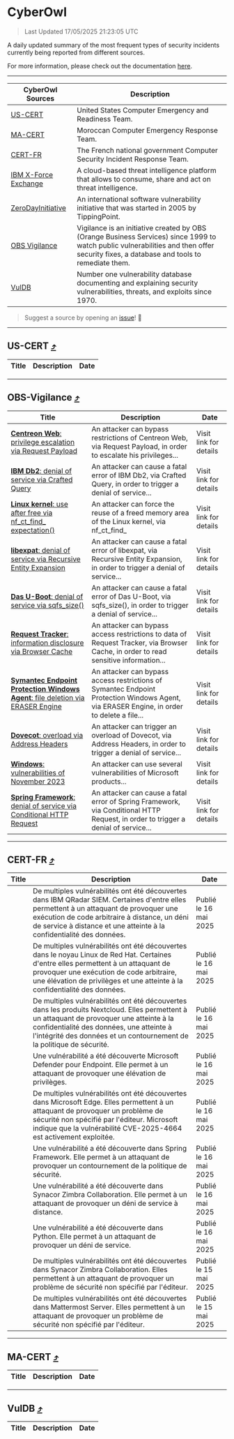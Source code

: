 
 <div id='top'></div>

# CyberOwl

 > Last Updated 17/05/2025 21:23:05 UTC
 
 A daily updated summary of the most frequent types of security incidents currently being reported from different sources.
 
 For more information, please check out the documentation [here](./docs/README.md).
 
 ---
 |CyberOwl Sources|Description|
 |---|---|
 |[US-CERT](#us-cert-arrow_heading_up)|United States Computer Emergency and Readiness Team.|
 |[MA-CERT](#ma-cert-arrow_heading_up)|Moroccan Computer Emergency Response Team.|
 |[CERT-FR](#cert-fr-arrow_heading_up)|The French national government Computer Security Incident Response Team.|
 |[IBM X-Force Exchange](#ibmcloud-arrow_heading_up)|A cloud-based threat intelligence platform that allows to consume, share and act on threat intelligence.|
 |[ZeroDayInitiative](#zerodayinitiative-arrow_heading_up)|An international software vulnerability initiative that was started in 2005 by TippingPoint.|
 |[OBS Vigilance](#obs-vigilance-arrow_heading_up)|Vigilance is an initiative created by OBS (Orange Business Services) since 1999 to watch public vulnerabilities and then offer security fixes, a database and tools to remediate them.|
 |[VulDB](#vuldb-arrow_heading_up)|Number one vulnerability database documenting and explaining security vulnerabilities, threats, and exploits since 1970.|
 
 > Suggest a source by opening an [issue](https://github.com/karimhabush/cyberowl/issues)! :raised_hands:
 ---

## US-CERT [:arrow_heading_up:](#cyberowl)

 |Title|Description|Date|
 |---|---|---|
 
 ---

## OBS-Vigilance [:arrow_heading_up:](#cyberowl)

 |Title|Description|Date|
 |---|---|---|
 |[<a href="https://vigilance.fr/vulnerability/Centreon-Web-privilege-escalation-via-Request-Payload-46609" class="noirorange"><b>Centreon Web</b>: privilege escalation via Request Payload</a>](https://vigilance.fr/vulnerability/Centreon-Web-privilege-escalation-via-Request-Payload-46609)|An attacker can bypass restrictions of Centreon Web, via Request Payload, in order to escalate his privileges...|Visit link for details|
 |[<a href="https://vigilance.fr/vulnerability/IBM-Db2-denial-of-service-via-Crafted-Query-47010" class="noirorange"><b>IBM Db2</b>: denial of service via Crafted Query</a>](https://vigilance.fr/vulnerability/IBM-Db2-denial-of-service-via-Crafted-Query-47010)|An attacker can cause a fatal error of IBM Db2, via Crafted Query, in order to trigger a denial of service...|Visit link for details|
 |[<a href="https://vigilance.fr/vulnerability/Linux-kernel-use-after-free-via-nf-ct-find-expectation-46608" class="noirorange"><b>Linux kernel</b>: use after free via nf_ct_find_<wbr>expectation()</wbr></a>](https://vigilance.fr/vulnerability/Linux-kernel-use-after-free-via-nf-ct-find-expectation-46608)|An attacker can force the reuse of a freed memory area of the Linux kernel, via nf_ct_find_|Visit link for details|
 |[<a href="https://vigilance.fr/vulnerability/libexpat-denial-of-service-via-Recursive-Entity-Expansion-46605" class="noirorange"><b>libexpat</b>: denial of service via Recursive Entity Expansion</a>](https://vigilance.fr/vulnerability/libexpat-denial-of-service-via-Recursive-Entity-Expansion-46605)|An attacker can cause a fatal error of libexpat, via Recursive Entity Expansion, in order to trigger a denial of service...|Visit link for details|
 |[<a href="https://vigilance.fr/vulnerability/Das-U-Boot-denial-of-service-via-sqfs-size-47004" class="noirorange"><b>Das U-Boot</b>: denial of service via sqfs_size()</a>](https://vigilance.fr/vulnerability/Das-U-Boot-denial-of-service-via-sqfs-size-47004)|An attacker can cause a fatal error of Das U-Boot, via sqfs_size(), in order to trigger a denial of service...|Visit link for details|
 |[<a href="https://vigilance.fr/vulnerability/Request-Tracker-information-disclosure-via-Browser-Cache-46998" class="noirorange"><b>Request Tracker</b>: information disclosure via Browser Cache</a>](https://vigilance.fr/vulnerability/Request-Tracker-information-disclosure-via-Browser-Cache-46998)|An attacker can bypass access restrictions to data of Request Tracker, via Browser Cache, in order to read sensitive information...|Visit link for details|
 |[<a href="https://vigilance.fr/vulnerability/Symantec-Endpoint-Protection-Windows-Agent-file-deletion-via-ERASER-Engine-46991" class="noirorange"><b>Symantec Endpoint Protection Windows Agent</b>: file deletion via ERASER Engine</a>](https://vigilance.fr/vulnerability/Symantec-Endpoint-Protection-Windows-Agent-file-deletion-via-ERASER-Engine-46991)|An attacker can bypass access restrictions of Symantec Endpoint Protection Windows Agent, via ERASER Engine, in order to delete a file...|Visit link for details|
 |[<a href="https://vigilance.fr/vulnerability/Dovecot-overload-via-Address-Headers-44954" class="noirorange"><b>Dovecot</b>: overload via Address Headers</a>](https://vigilance.fr/vulnerability/Dovecot-overload-via-Address-Headers-44954)|An attacker can trigger an overload of Dovecot, via Address Headers, in order to trigger a denial of service...|Visit link for details|
 |[<a href="https://vigilance.fr/vulnerability/Windows-vulnerabilities-of-November-2023-42873" class="noirorange"><b>Windows</b>: vulnerabilities of November 2023</a>](https://vigilance.fr/vulnerability/Windows-vulnerabilities-of-November-2023-42873)|An attacker can use several vulnerabilities of Microsoft products...|Visit link for details|
 |[<a href="https://vigilance.fr/vulnerability/Spring-Framework-denial-of-service-via-Conditional-HTTP-Request-44948" class="noirorange"><b>Spring Framework</b>: denial of service via Conditional HTTP Request</a>](https://vigilance.fr/vulnerability/Spring-Framework-denial-of-service-via-Conditional-HTTP-Request-44948)|An attacker can cause a fatal error of Spring Framework, via Conditional HTTP Request, in order to trigger a denial of service...|Visit link for details|
 
 ---

## CERT-FR [:arrow_heading_up:](#cyberowl)

 |Title|Description|Date|
 |---|---|---|
 |[](https://www.cert.ssi.gouv.fr/avis/CERTFR-2025-AVI-0422/)|De multiples vulnérabilités ont été découvertes dans IBM QRadar SIEM. Certaines d'entre elles permettent à un attaquant de provoquer une exécution de code arbitraire à distance, un déni de service à distance et une atteinte à la confidentialité des données.|Publié le 16 mai 2025|
 |[](https://www.cert.ssi.gouv.fr/avis/CERTFR-2025-AVI-0421/)|De multiples vulnérabilités ont été découvertes dans le noyau Linux de Red Hat. Certaines d'entre elles permettent à un attaquant de provoquer une exécution de code arbitraire, une élévation de privilèges et une atteinte à la confidentialité des données.|Publié le 16 mai 2025|
 |[](https://www.cert.ssi.gouv.fr/avis/CERTFR-2025-AVI-0420/)|De multiples vulnérabilités ont été découvertes dans les produits Nextcloud. Elles permettent à un attaquant de provoquer une atteinte à la confidentialité des données, une atteinte à l'intégrité des données et un contournement de la politique de sécurité.|Publié le 16 mai 2025|
 |[](https://www.cert.ssi.gouv.fr/avis/CERTFR-2025-AVI-0419/)|Une vulnérabilité a été découverte Microsoft Defender pour Endpoint. Elle permet à un attaquant de provoquer une élévation de privilèges.|Publié le 16 mai 2025|
 |[](https://www.cert.ssi.gouv.fr/avis/CERTFR-2025-AVI-0418/)|De multiples vulnérabilités ont été découvertes dans Microsoft Edge. Elles permettent à un attaquant de provoquer un problème de sécurité non spécifié par l'éditeur. Microsoft indique que la vulnérabilité CVE-2025-4664 est activement exploitée.|Publié le 16 mai 2025|
 |[](https://www.cert.ssi.gouv.fr/avis/CERTFR-2025-AVI-0417/)|Une vulnérabilité a été découverte dans Spring Framework. Elle permet à un attaquant de provoquer un contournement de la politique de sécurité.|Publié le 16 mai 2025|
 |[](https://www.cert.ssi.gouv.fr/avis/CERTFR-2025-AVI-0416/)|Une vulnérabilité a été découverte dans Synacor Zimbra Collaboration. Elle permet à un attaquant de provoquer un déni de service à distance.|Publié le 16 mai 2025|
 |[](https://www.cert.ssi.gouv.fr/avis/CERTFR-2025-AVI-0415/)|Une vulnérabilité a été découverte dans Python. Elle permet à un attaquant de provoquer un déni de service.|Publié le 16 mai 2025|
 |[](https://www.cert.ssi.gouv.fr/avis/CERTFR-2025-AVI-0414/)|De multiples vulnérabilités ont été découvertes dans Synacor Zimbra Collaboration. Elles permettent à un attaquant de provoquer un problème de sécurité non spécifié par l'éditeur.|Publié le 15 mai 2025|
 |[](https://www.cert.ssi.gouv.fr/avis/CERTFR-2025-AVI-0413/)|De multiples vulnérabilités ont été découvertes dans Mattermost Server. Elles permettent à un attaquant de provoquer un problème de sécurité non spécifié par l'éditeur.|Publié le 15 mai 2025|
 
 ---

## MA-CERT [:arrow_heading_up:](#cyberowl)

 |Title|Description|Date|
 |---|---|---|
 
 ---

## VulDB [:arrow_heading_up:](#cyberowl)

 |Title|Description|Date|
 |---|---|---|
 